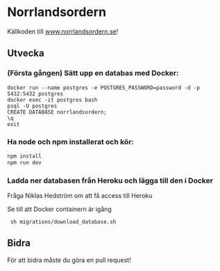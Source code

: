 # Norrlandsordern
Källkoden till www.norrlandsordern.se!

## Utvecka
### (Första gången) Sätt upp en databas med Docker:
```
docker run --name postgres -e POSTGRES_PASSWORD=password -d -p 5432:5432 postgres
docker exec -it postgres bash
psql -U postgres
CREATE DATABASE norrlandsordern;
\q
exit
```
### Ha node och npm installerat och kör:
```bash
npm install
npm run dev
```

### Ladda ner databasen från Heroku och lägga till den i Docker
Fråga Niklas Hedström om att få access till Heroku

Se till att Docker containern är igång
```
 sh migrations/download_database.sh
```
## Bidra
För att bidra måste du göra en pull request!